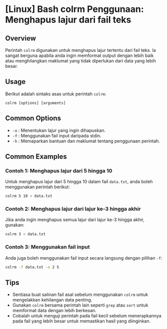 # [Linux] Bash colrm Penggunaan: Menghapus lajur dari fail teks

## Overview
Perintah `colrm` digunakan untuk menghapus lajur tertentu dari fail teks. Ia sangat berguna apabila anda ingin memformat output dengan lebih baik atau menghilangkan maklumat yang tidak diperlukan dari data yang lebih besar.

## Usage
Berikut adalah sintaks asas untuk perintah `colrm`:

```
colrm [options] [arguments]
```

## Common Options
- `-o` : Menentukan lajur yang ingin dihapuskan.
- `-f` : Menggunakan fail input daripada stdin.
- `-h` : Memaparkan bantuan dan maklumat tentang penggunaan perintah.

## Common Examples

### Contoh 1: Menghapus lajur dari 5 hingga 10
Untuk menghapus lajur dari 5 hingga 10 dalam fail `data.txt`, anda boleh menggunakan perintah berikut:

```bash
colrm 5 10 < data.txt
```

### Contoh 2: Menghapus lajur dari lajur ke-3 hingga akhir
Jika anda ingin menghapus semua lajur dari lajur ke-3 hingga akhir, gunakan:

```bash
colrm 3 < data.txt
```

### Contoh 3: Menggunakan fail input
Anda juga boleh menggunakan fail input secara langsung dengan pilihan `-f`:

```bash
colrm -f data.txt -o 2 5
```

## Tips
- Sentiasa buat salinan fail asal sebelum menggunakan `colrm` untuk mengelakkan kehilangan data penting.
- Gunakan `colrm` bersama perintah lain seperti `grep` atau `sort` untuk memformat data dengan lebih berkesan.
- Cobalah untuk menguji perintah pada fail kecil sebelum menerapkannya pada fail yang lebih besar untuk memastikan hasil yang diinginkan.